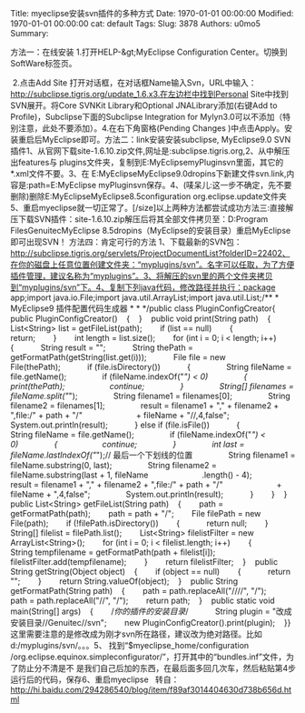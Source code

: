Title: myeclipse安装svn插件的多种方式
Date: 1970-01-01 00:00:00
Modified: 1970-01-01 00:00:00
cat: default
Tags: 
Slug: 3878
Authors: u0mo5 
Summary: 

方法一：在线安装 1.打开HELP-&amp;gt;MyEclipse Configuration Center。切换到SoftWare标签页。

 2.点击Add Site 打开对话框，在对话框Name输入Svn，URL中输入：http://subclipse.tigris.org/update_1.6.x3.在左边栏中找到Personal Site中找到SVN展开。将Core SVNKit Library和Optional JNALibrary添加(右键Add to Profile)，Subclipse下面的Subclipse Integration for Mylyn3.0可以不添加（特别注意，此处不要添加）。4.在右下角窗格(Pending Changes )中点击Apply。安装重启后MyEclipse即可。方法二：link安装安装subclipse, MyEclipse9.0 SVN插件1、从官网下载site-1.6.10.zip文件,网址是:subclipse.tigris.org,2、从中解压出features与 plugins文件夹，复制到E:MyEclipsemyPluginsvn里面，其它的*.xml文件不要。3、在 E:MyEclipseMyEclipse9.0dropins下新建文件svn.link,内容是:path=E:MyEclipse myPluginsvn保存。4、(唛呆儿:这一步不确定，先不要删除)删除E:MyEclipseMyEclipse8.5configuration org.eclipse.update文件夹5、重启myeclipse就一切正常了。[/size]以上两种方法都尝试成功方法三:直接解压下载SVN插件：site-1.6.10.zip解压后将其全部文件拷贝至：D:Program FilesGenuitecMyEclipse 8.5dropins（MyEclipse的安装目录）重启MyEclipse即可出现SVN！
方法四：肯定可行的方法
1、下载最新的SVN包：http://subclipse.tigris.org/servlets/ProjectDocumentList?folderID=22402、在你的磁盘上任意位置创建文件夹：“myplugins/svn”。名字可以任取，为了方便插件管理，建议名称为“myplugins”。3、将解压的svn里的两个文件夹拷贝到“myplugins/svn”下。4、复制下列java代码，修改路径并执行：package app;import java.io.File;import java.util.ArrayList;import java.util.List;/** * MyEclipse9 插件配置代码生成器 * * */public class PluginConfigCreator{    public PluginConfigCreator()    {    }    public void print(String path)    {        List&lt;String&gt; list = getFileList(path);        if (list == null)        {            return;        }        int length = list.size();        for (int i = 0; i &lt; length; i++)        {            String result = "";            String thePath = getFormatPath(getString(list.get(i)));            File file = new File(thePath);            if (file.isDirectory())            {                String fileName = file.getName();                if (fileName.indexOf("_") &lt; 0)                {                    print(thePath);                    continue;                }                String[] filenames = fileName.split("_");                String filename1 = filenames[0];                String filename2 = filenames[1];                result = filename1 + "," + filename2 + ",file:/" + path + "/"                        + fileName + "//,4,false";                System.out.println(result);            } else if (file.isFile())            {                String fileName = file.getName();                if (fileName.indexOf("_") &lt; 0)                {                    continue;                }                int last = fileName.lastIndexOf("_");// 最后一个下划线的位置                String filename1 = fileName.substring(0, last);                String filename2 = fileName.substring(last + 1, fileName                        .length() - 4);                result = filename1 + "," + filename2 + ",file:/" + path + "/"                        + fileName + ",4,false";                System.out.println(result);            }        }    }    public List&lt;String&gt; getFileList(String path)    {        path = getFormatPath(path);        path = path + "/";        File filePath = new File(path);        if (!filePath.isDirectory())        {            return null;        }        String[] filelist = filePath.list();        List&lt;String&gt; filelistFilter = new ArrayList&lt;String&gt;();        for (int i = 0; i &lt; filelist.length; i++)        {            String tempfilename = getFormatPath(path + filelist[i]);            filelistFilter.add(tempfilename);        }        return filelistFilter;    }    public String getString(Object object)    {        if (object == null)        {            return "";        }        return String.valueOf(object);    }    public String getFormatPath(String path)    {        path = path.replaceAll("////", "/");        path = path.replaceAll("//", "/");        return path;    }    public static void main(String[] args)    {        /*你的插件的安装目录*/            String plugin = "改成安装目录//Genuitec//svn";        new PluginConfigCreator().print(plugin);    }}这里需要注意的是修改成为刚才svn所在路径，建议改为绝对路径。比如d:/myplugins/svn/。。。5、 找到“$myeclipse_home/configuration /org.eclipse.equinox.simpleconfigurator/”，打开其中的“bundles.inf”文件，为了防止分不清是不 是我们自己后加的东西，在最后面多回几次车，然后粘贴第4步运行后的代码，保存6、重启myeclipse
 
转自：http://hi.baidu.com/294286540/blog/item/f89af3014404630d738b656d.html
